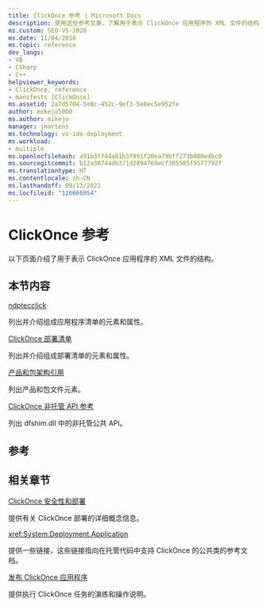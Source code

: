 ```yaml
---
title: ClickOnce 参考 | Microsoft Docs
description: 使用这些参考文章，了解用于表示 ClickOnce 应用程序的 XML 文件的结构。
ms.custom: SEO-VS-2020
ms.date: 11/04/2016
ms.topic: reference
dev_langs:
- VB
- CSharp
- C++
helpviewer_keywords:
- ClickOnce, reference
- manifests [ClickOnce]
ms.assetid: 2a7d5704-5e8c-452c-9ef3-5e8ec5e952fe
author: mikejo5000
ms.author: mikejo
manager: jmartens
ms.technology: vs-ide-deployment
ms.workload:
- multiple
ms.openlocfilehash: a91b3ff44a81b5f991f20ea79bff273b080e4bc0
ms.sourcegitcommit: b12a38744db371d2894769ecf305585f9577792f
ms.translationtype: HT
ms.contentlocale: zh-CN
ms.lasthandoff: 09/13/2021
ms.locfileid: "126666954"
---
```

# <a name="clickonce-reference"></a>ClickOnce 参考
以下页面介绍了用于表示 ClickOnce 应用程序的 XML 文件的结构。

## <a name="in-this-section"></a>本节内容
 [ndptecclick](../deployment/clickonce-application-manifest.md)

 列出并介绍组成应用程序清单的元素和属性。

 [ClickOnce 部署清单](../deployment/clickonce-deployment-manifest.md)

 列出并介绍组成部署清单的元素和属性。

 [产品和包架构引用](../deployment/product-and-package-schema-reference.md)

 列出产品和包文件元素。

 [ClickOnce 非托管 API 参考](../deployment/clickonce-unmanaged-api-reference.md)

 列出 dfshim.dll 中的非托管公共 API。

## <a name="reference"></a>参考

## <a name="related-sections"></a>相关章节
 [ClickOnce 安全性和部署](../deployment/clickonce-security-and-deployment.md)

 提供有关 ClickOnce 部署的详细概念信息。

<xref:System.Deployment.Application>

 提供一些链接，这些链接指向在托管代码中支持 ClickOnce 的公共类的参考文档。

 [发布 ClickOnce 应用程序](../deployment/publishing-clickonce-applications.md)

 提供执行 ClickOnce 任务的演练和操作说明。